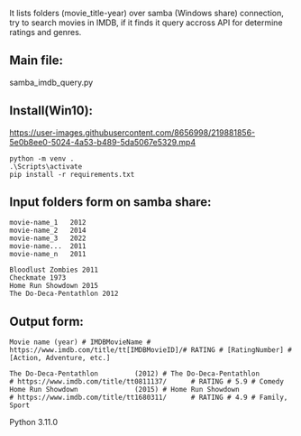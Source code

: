 It lists folders (movie_title-year) over samba (Windows share) connection, try to search movies in IMDB,
if it finds it query accross API for determine ratings and genres.

Main file: 
----------
samba_imdb_query.py

Install(Win10):
---------------
https://user-images.githubusercontent.com/8656998/219881856-5e0b8ee0-5024-4a53-b489-5da5067e5329.mp4

```
python -m venv .
.\Scripts\activate
pip install -r requirements.txt
```

Input folders form on samba share:
----------------------------------
```
movie-name_1   2012
movie-name_2   2014 
movie-name_3   2022
movie-name...  2011 
movie-name_n   2011 

Bloodlust Zombies 2011
Checkmate 1973
Home Run Showdown 2015
The Do-Deca-Pentathlon 2012
```

Output form:
------------
```
Movie name (year) # IMDBMovieName # https://www.imdb.com/title/tt[IMDBMovieID]/# RATING # [RatingNumber] # [Action, Adventure, etc.]

The Do-Deca-Pentathlon         (2012) # The Do-Deca-Pentathlon         # https://www.imdb.com/title/tt0811137/      # RATING # 5.9 # Comedy
Home Run Showdown              (2015) # Home Run Showdown              # https://www.imdb.com/title/tt1680311/      # RATING # 4.9 # Family, Sport
```

Python 3.11.0
